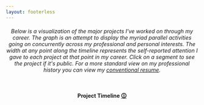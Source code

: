 ```yaml
---
layout: footerless
---
```


  <header class="intro" id="intro-link">
    <div class="container" style="max-width:800px;">
      <div class="row text-center">
        <div class="col-lg-12 col-md-12 col-sm-12 col-xs-12 order-2 align-self-center">
          <h6>Below is a visualization of the major projects I've worked on through my career. The graph is an attempt to display the myriad parallel activities going on concurrently across my professional and personal interests. The width at any point along the timeline represents the self-reported attention I gave to each project at that point in my career.  Click on a segment to see the project if it's public.  For a more standard view on my professional history you can view my <a href="/resume_stedden.pdf">conventional resume</a>.</h6>
        </div>
      </div>
      <!-- current projects -->
      <!-- resume -->
      <div class="row text-center" style="margin-top:50px;">
        <div class="col-lg-12 col-md-12 col-sm-12 col-xs-12 order-2 align-self-center">
          <h4>Project Timeline
          <a href="https://bonkerfield.org/2020/05/timeline-streamgraph-google-sheet/"><span class="mytooltip" tlite="se" title="<p style=&quot;margin-bottom:0;font-size:1.2em;text-align:center&quot;>Displays concurrent projects I've worked on. <br/> Width indicates how much time I spent on each project. <br/> Time runs vertical with most recent work at the top.</p>" >🛈</span></a></h4>
        </div>
      </div>
    </div>

</header>

<div id="loading-bar-spinner" class="spinner"><div class="spinner-icon"></div></div>
<div class="chart" id="chart">
</div>
<script src="https://d3js.org/d3.v3.js"></script>

<script>

chart();

// window.addEventListener("resize", chart);


function chart() {

  var format = d3.time.format("%m/%d/%y");

  var margin = {top: 20, right: 40, bottom: 30, left: 30};

  var width = document.body.clientWidth - margin.left - margin.right;
  var height = document.body.clientHeight*20 - margin.top - margin.bottom;

  var tooltip = d3.select(".chart")
      .append("div")
      .attr("class", "remove")
      .style("position", "absolute")
      .style("z-index", "20")
      .style("visibility", "hidden");

  var x = d3.scale.linear()
      .range([0, width]);

  var y = d3.time.scale()
      .range([height-10, 0]);

  var yAxis = d3.svg.axis()
      .scale(y);

  var stack = d3.layout.stack()
      .offset("silhouette")
      .values(function(d) { return d.values; })
      .x(function(d) { return d.date; })
      .y(function(d) { return d.value; });

  var nest = d3.nest()
      .key(function(d) { return d.project; });

  var area = d3.svg.area()
      .interpolate("basis")
      .y(function(d) { return y(d.date); })
      .x0(function(d) { return x(d.y0); })
      .x1(function(d) { return x(d.y0 + d.y); });

  var svg = d3.select(".chart").append("div")
      .classed("svg-container", true) //container class to make it responsive
      .append("svg")
      .attr("preserveAspectRatio", "xMinYMin meet")
      .attr("viewBox", "0 0 "+width+" " +height)
      .classed("svg-content-responsive", true)
      .append("g")
      .attr("transform", "translate(" + margin.left + "," + margin.top + ")");


fetch("https://docs.google.com/spreadsheets/d/1WmkDCeImSR7k5JnNn7HE4ZiDH3j4X-iIarkBrbbPvQ8/gviz/tq?tqx=out:json&sheet=links")
    .then(res => res.text())
    .then(text => {
    meta_result = JSON.parse(text.substr(47).slice(0, -2))

    var income_data = [];
    for (var i = 0; i < meta_result.table.rows.length; i += 1) {
        income_data.push({
            "month": meta_result.table.rows[i].c[0].f,
            "income": meta_result.table.rows[i].c[2].v,
            "expenses": meta_result.table.rows[i].c[1].v,
        })
    }
    var metadata = {};
    for (var i = 0; i < meta_result.table.rows.length; i += 1) {
        proj = meta_result.table.rows[i].c[0].v
        metadata[proj] = {
            "color": meta_result.table.rows[i].c[1].v,
            "link": meta_result.table.rows[i].c[2].v,
            "order": meta_result.table.rows[i].c[3].v,
            "description": meta_result.table.rows[i].c[4].v
        }
    }

fetch("https://docs.google.com/spreadsheets/d/1WmkDCeImSR7k5JnNn7HE4ZiDH3j4X-iIarkBrbbPvQ8/gviz/tq?tqx=out:json&sheet=history")
    .then(res => res.text())
    .then(text => {
      result = JSON.parse(text.substr(47).slice(0, -2));
      var data = [];
      all_dates = {};
      unique_projects = {};
      for (var i = 0; i < result.table.rows.length; i += 1) {
          date_val = result.table.rows[i].c[2].f;
          project_val = result.table.rows[i].c[0].v;
          data.push({
              "date": date_val,
              "value": result.table.rows[i].c[1].v,
              "project": project_val
          });
          if (!(date_val in all_dates)){
            all_dates[date_val] = true;
          }
          if (!(project_val in unique_projects)){
            unique_projects[project_val] = {};
          }
          unique_projects[project_val][date_val]=true;
      }
      console.log(data)

      for (p in unique_projects){
        for (dt in all_dates) {
          if (!(dt in unique_projects[p])){
            data.push({
              "date": dt,
              "value": 0,
              "project": p
            });
          }
        }
      }


      data.forEach(function(d) {
        d.date = format.parse(d.date);
        d.value = +d.value;
        if (d.project in metadata){
          d.color = metadata[d.project]['color']
          d.link = metadata[d.project]['link']
          d.order = metadata[d.project]['order']
          d.description = metadata[d.project]['description']
        } else {
          d.color = '#111111'
          d.link = '#'
          d.order = 1
          d.description = ''
        }
      });

      function compare( a, b ) {
        if ( b.order > a.order ){
          return -1;
        }
        if ( a.order > b.order ){
          return 1;
        }
        if ( b.date > a.date ){
          return -1;
        }
        if ( a.date > b.date ){
          return 1;
        }
        return 0;
      }

      data.sort(compare);

      var layers = stack(nest.entries(data));
      console.log((layers[0].values))

      y.domain(d3.extent(data, function(d) { return d.date; }));
      x.domain([0, 1.05*d3.max(data, function(d) { return d.y0 + d.y; })]);

      svg.selectAll(".layer")
          .data(layers)
        .enter().append("a")
          .attr("xlink:href", function(d) { return d.values[0].link; })
          .append("path")
          .attr("class", "layer")
          .attr("opacity", 0.8)
          .attr("d", function(d) { return area(d.values); })
          .style("fill", function(d) { return d.values[0].color; });

      svg.selectAll(".layer").transition()
        .duration(1)
        .attr("opacity", 0.8);

      prefer_x_width = 100
      min_x_width = 50
      x_width_step = 5

      function transform_func(d){
        txt_len = d.values[0].project.length
        for (width_cutoff = prefer_x_width; width_cutoff > min_x_width; width_cutoff-=x_width_step){
          min_y = 100000
          min_xl = 0
          min_xr = 0
          for (i=0; i < d.values.length; i++){
            y_val = y(d.values[i].date)
            xl_val = x(d.values[i].y0)
            xr_val = x(d.values[i].y0+d.values[i].y)
            if ((xr_val-xl_val)>width_cutoff && y_val < min_y ){
              min_y = y_val
              min_xl = xl_val
              min_xr = xr_val
            }
          }
          min_x = (min_xl + min_xr)/2.
          if (min_x >= width_cutoff) {
            scale = (min_xr-min_xl)/Math.sqrt(txt_len)/50
            return "translate("+min_x+","+(min_y-10)+") scale("+scale+") translate(-"+(4*txt_len)+",30)"
          }
        }
      }
      function visible_func(d){
        min_y = 100000
        min_xl = 0
        min_xr = 0
        txt_len = d.values[0].project.length
        for (i=0; i < d.values.length; i++){
          y_val = y(d.values[i].date)
          xl_val = x(d.values[i].y0)
          xr_val = x(d.values[i].y0+d.values[i].y)
          if ((xr_val-xl_val)>min_x_width && y_val < min_y ){
            min_y = y_val
            min_xl = xl_val
            min_xr = xr_val
          }
        }
        return (min_xr-min_xl) < min_x_width+x_width_step ? 'hidden' : 'visible'
      }
      svg.selectAll("text")
          .data(layers)
        .enter().append("text")
        .attr('class','nohover')
        .attr("fill", '#333')
        .attr("visibility", visible_func)
        .attr("transform", transform_func)
        .text((d) => d.values[0].project);

      max_date = d3.max(data, function(d) { return d.date; });
      min_date = d3.min(data, function(d) { return d.date; });
      var dateArray = d3.time.scale()
                .domain([new Date(min_date.getFullYear(), 12, 1), new Date(max_date.getFullYear()-1, 12, 1)])
                .ticks(d3.time.years, 1);
      dateArray.push(max_date)
      const monthNames = ["January", "February", "March", "April", "May", "June",
        "July", "August", "September", "October", "November", "December"
      ];
      yAxis = yAxis.tickValues(dateArray)
        .tickFormat(d => ('<- ' + ((d==max_date) ? (monthNames[d.getMonth()]+', '+d.getFullYear()) : d.getFullYear()-1)));

      svg.append("g")
          .attr("class", "yaxis")
          .call(yAxis.orient("left"))
          .selectAll("text")
            .style("text-anchor", "end")
            .style("color", "#999")
            .attr("dx", ".4em")
            .attr("dy", "-.6em")
            .attr("transform", "rotate(-90)" );

      svg.selectAll(".layer")
        .on("mouseover", function(d, i) {
          svg.selectAll(".layer").transition()
            .duration(100)
            .attr("opacity", function(d, j) {
              return j != i ? 0.8 : 1;
        })})
        .on("mousemove", function(d, i) {

          mouse = d3.mouse(document.body);
          mousex = mouse[0];
          mousey = mouse[1];
          f = d.values[0]
          var date = f.date
          txt_width = f.description.length
          tooltip
            .style("left", (mousex-txt_width*4) +"px")
            .style("top", (mousey+100) +"px")
            .html("<div class='key'>" + f.project + "</div><div class='desc'>"+f.description+"</div>")
            .style("visibility", "visible");
        })
        .on("mouseout", function(d, i) {
          svg.selectAll(".layer").transition()
            .duration(100)
            .attr("opacity", 0.8);
          tooltip.style("visibility", "hidden");
        });

        var gradient = svg.append("defs")
          .append("linearGradient")
          .attr("id", "gradient")
          .attr("x1", "100%")
          .attr("y1", "100%")
          .attr("x2", "100%")
          .attr("y2", "0%")
          .attr("spreadMethod", "pad");

        gradient.append("stop")
          .attr("offset", "0%")
          .attr("stop-color", "#000")
          .attr("stop-opacity", 1);

        gradient.append("stop")
          .attr("offset", "100%")
          .attr("stop-color", "#000")
          .attr("stop-opacity", 0);

        svg.append("rect")
          .attr('class','nohover')
          .attr("width", 2*width)
          .attr("height", height/3)
          .attr("x", -width/2)
          .attr("y", 2*height/3)
          .style("fill", "url(#gradient)");
        document.getElementById("loading-bar-spinner").style.display = "none";
        // Add 'curtain' rectangle to hide entire graph
        var curtain = svg.append('rect')
         .attr('x', -1 * width)
         .attr('y', -1 * height)
         .attr('height', height)
         .attr('width', width)
         .attr('class', 'curtain')
         .attr('transform', 'rotate(180)')
         .style('fill', '#222')

        // Create a shared transition for anything we're animating
        var t = svg.transition()
         .delay(100)
         .duration(3000)
         .ease('linear')
         .each('end', function() {
           d3.select('line.guide')
             .transition()
             .style('opacity', 0)
             .remove()
         });

        t.select('rect.curtain')
          .attr('height', 0);
        t.select('line.guide')
          .attr('transform', 'translate(' + height + ', 0)');

    });

  });
}
</script>
